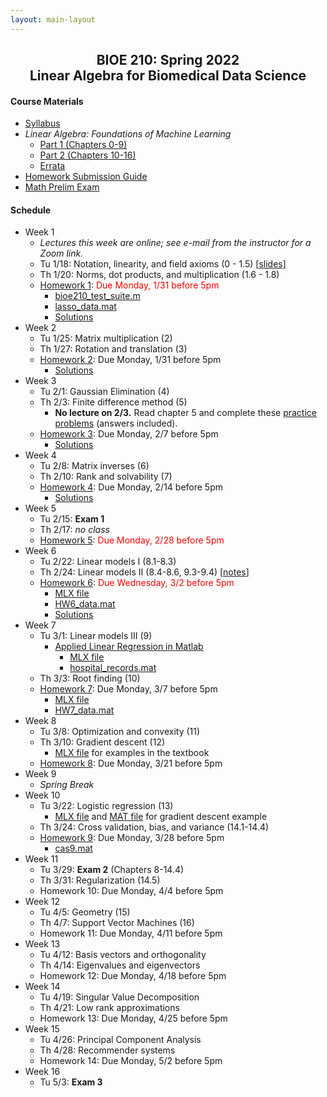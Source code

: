 ```yaml
---
layout: main-layout
---
```


<link href="style.css" rel="stylesheet">

<center>
<h2>BIOE 210: Spring 2022<br>
Linear Algebra for Biomedical Data Science</h2>
</center>

#### Course Materials
* [Syllabus](files/BIOE210_Sp22_Syllabus.pdf)
* *Linear Algebra: Foundations of Machine Learning*
  - [Part 1 (Chapters 0-9)](files/LAML_Part1.pdf)
  - [Part 2 (Chapters 10-16)](files/LAML_Part2.pdf)
  - [Errata](errata.md)
* [Homework Submission Guide](files/BIOE210_Homework_Submission_Guide.pdf)
* [Math Prelim Exam](/files/PrelimExam.pdf)

#### Schedule

* Week 1
  - *Lectures this week are online; see e-mail from the instructor for a Zoom link.*
  - Tu 1/18: Notation, linearity, and field axioms (0 - 1.5) [[slides](files/01_slides.pdf)]
  - Th 1/20: Norms, dot products, and multiplication (1.6 - 1.8)
  - [Homework 1](files/Homework01.pdf): <font color="red">Due Monday, 1/31 before 5pm</font>
    - [bioe210_test_suite.m](files/bioe210_test_suite.m)
    - [lasso_data.mat](files/lasso_data.mat)
    - [Solutions](files/Homework01_Solutions.pdf)
* Week 2
  - Tu 1/25: Matrix multiplication (2)
  - Th 1/27: Rotation and translation (3)
  - [Homework 2](files/Homework02.pdf): Due Monday, 1/31 before 5pm
    - [Solutions](files/Homework02_Solutions.pdf)
* Week 3
  - Tu 2/1: Gaussian Elimination (4)
  - Th 2/3: Finite difference method (5)
    -  **No lecture on 2/3.** Read chapter 5 and complete these [practice problems](files/FiniteDifferencePracticeProblems.pdf) (answers included).
  - [Homework 3](files/Homework03.pdf): Due Monday, 2/7 before 5pm
    - [Solutions](files/Homework03_Solutions.pdf)
* Week 4
  - Tu 2/8: Matrix inverses (6)
  - Th 2/10: Rank and solvability (7)
  - [Homework 4](files/Homework04.pdf): Due Monday, 2/14 before 5pm
    - [Solutions](files/Homework04_Solutions.pdf)
* Week 5
  - Tu 2/15: **Exam 1**
  - Th 2/17: *no class*
  - [Homework 5](files/Homework05.pdf): <font color="red">Due Monday, 2/28 before 5pm</font>
* Week 6
  - Tu 2/22: Linear models I (8.1-8.3)
  - Th 2/24: Linear models II (8.4-8.6, 9.3-9.4) [[notes](files/LinearModels2Notes.pdf)]
  - [Homework 6](files/Homework06.pdf): <font color="red">Due Wednesday, 3/2 before 5pm</font>
    - [MLX file](files/Homework06.mlx)
    - [HW6_data.mat](files/HW6_data.mat)
    - [Solutions](files/Homework06_Solutions.pdf)
* Week 7
  - Tu 3/1: Linear models III (9)
    - [Applied Linear Regression in Matlab](files/Applied_Linear_Regression.pdf)
      - [MLX file](files/Applied_Linear_Regression.mlx)
      - [hospital_records.mat](files/hospital_records.mat)
  - Th 3/3: Root finding (10)
  - [Homework 7](files/Homework07.pdf): Due Monday, 3/7 before 5pm
    - [MLX file](files/Homework07.mlx)
    - [HW7_data.mat](files/HW7_data.mat)
* Week 8
  - Tu 3/8: Optimization and convexity (11)
  - Th 3/10: Gradient descent (12)
    - [MLX file](files/GradientDescent.mlx) for examples in the textbook
  - [Homework 8](files/Homework08.pdf): Due Monday, 3/21 before 5pm
* Week 9
  - *Spring Break*
* Week 10
  - Tu 3/22: Logistic regression (13)
    - [MLX file](files/LogisticRegressionGradientDescent.mlx) and [MAT file](files/huntington.mat) for gradient descent example
  - Th 3/24: Cross validation, bias, and variance (14.1-14.4)
  - [Homework 9](files/Homework09.pdf): Due Monday, 3/28 before 5pm
    - [cas9.mat](files/cas9.mat)
* Week 11
  - Tu 3/29: **Exam 2** (Chapters 8-14.4)
  - Th 3/31: Regularization (14.5)
  - Homework 10: Due Monday, 4/4 before 5pm
* Week 12
  - Tu 4/5: Geometry (15)
  - Th 4/7: Support Vector Machines (16)
  - Homework 11: Due Monday, 4/11 before 5pm
* Week 13
  - Tu 4/12: Basis vectors and orthogonality
  - Th 4/14: Eigenvalues and eigenvectors
  - Homework 12: Due Monday, 4/18 before 5pm
* Week 14
  - Tu 4/19: Singular Value Decomposition
  - Th 4/21: Low rank approximations
  - Homework 13: Due Monday, 4/25 before 5pm
* Week 15
  - Tu 4/26: Principal Component Analysis
  - Th 4/28: Recommender systems
  - Homework 14: Due Monday, 5/2 before 5pm
* Week 16
  - Tu 5/3: **Exam 3**
